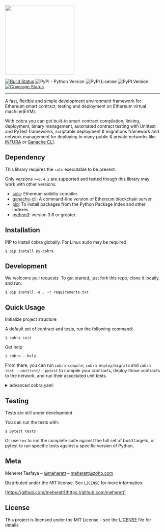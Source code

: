 <img src="../master/cobra.png?raw=true" width="225">

[![Build Status](https://travis-ci.com/meherett/cobra.svg?token=zWs2UgQUy4zmDh4gtGYH&branch=master)](https://travis-ci.com/meherett/cobra)
![PyPI - Python Version](https://img.shields.io/pypi/pyversions/py-cobra.svg)
![PyPI License](https://img.shields.io/pypi/l/py-cobra.svg?color=black)
![PyPI Version](https://img.shields.io/pypi/v/py-cobra.svg)
[![Coverage Status](https://coveralls.io/repos/github/cobraframework/py-cobra/badge.svg?branch=master)](https://coveralls.io/github/cobraframework/py-cobra?branch=master)

---

A fast, flexible and simple development environment framework for Ethereum smart contract, testing and 
deployment on Ethereum virtual machine(EVM).

With cobra you can get built-in smart contract compilation, linking, deployment, binary management, 
automated contract testing with Unittest and PyTest frameworks, scriptable deployment & migrations framework 
and network management for deploying to many public & private networks like [INFURA](https://infura.io) or 
[Ganache CLI](https://github.com/trufflesuite/ganache-cli).

## Dependency

This library requires the `solc` executable to be present.

Only versions `>=0.4.2` are supported and tested though this library may work
with other versions.

* [solc](http://solidity.readthedocs.io/en/latest/installing-solidity.html): Ethereum solidity compiler.
* [ganache-cli](https://github.com/trufflesuite/ganache-cli): A command-line version of Ethereum blockchain server.
* [pip](https://pypi.org/project/pip/): To install packages from the Python Package Index and other indexes.
* [python3](https://www.python.org/downloads/release/python-368/): version 3.6 or greater.

## Installation
PIP to install cobra globally. For Linux sudo may be required.
```
$ pip install py-cobra
```

## Development
We welcome pull requests. To get started, just fork this repo, clone it locally, and run:
```
$ pip install -e . -r requirements.txt
```

## Quick Usage

Initialize project structure 

A default set of contract and tests, run the following command: 

```
$ cobra init
```

Get help:

```
$ cobra --help
```

From there, you can run `cobra compile`, `cobra deploy/migrate` and `cobra test --unittest/--pytest` 
to compile your contracts, deploy those contracts to the network, and run their associated unit tests.
 
 
<details>
<summary>advanced cobra.yaml</summary>

```yaml
compile:
  solidity_path: "./contracts" # global
  artifact_path: "./build/contracts"
  contracts: [
    contract: {
        solidity: "Contract.sol",
        solidity_path: "./contracts/libs", # detail
        import_remappings: [
          "=/path/folder/contracts/"
       ],
        allow_paths: [
          "/path/folder/contracts/"
        ]
    }
  ]

deploy:
  artifact_path: "./build/contracts/"
  contracts: [
    contract: {
        artifact: "Contract.json",
        links: ["Contract.json"]
    }
  ]

test:
  artifact_path: "./build/contracts/"
  test_paths: ["./tests"]
  contracts: [
    contract: {
        artifact: "Contract.json",
        links: ["Contract.json"]
    }
  ]

network:
  development: {
    url: "https://ropsten.infura.io/...",
    host: "localhost",
    port: 8545,
    hdwallet: {
        mnemonic: "decide adjust legend nation type same task aim rigid lucky guilt close", # or
        seed: "decide adjust legend nation type same task aim rigid lucky guilt close",
        password: "meherett",
        private: "5f8935bb3b61b312ba1114cbf6f1ea30102383f2b043a1b213aa482132d25049",
        gas: 3000000,
        gas_price: 1000000
    },
    protocol: "HTTP", # HTTP, HTTPS, WS(WebSocket) and ICP
    account: {
      address: "0x6a373a75c388ac2d160f1d2b6d9ada34f29831cd",
      gas: 3000000,
      gas_price: 1000000
    }
  }
```
</details>

## Testing
Tests are still under development.

You can run the tests with:

```
$ pytest tests
```

Or use `tox` to run the complete suite against the full set of build targets, or pytest to run specific 
tests against a specific version of Python.

## Meta

Meheret Tesfaye – [@meherett](https://github.com/meherett) – meherett@zoho.com

Distributed under the MIT license. See ``LICENSE`` for more information.

[https://github.com/meherett](https://github.com/meherett)

## License

This project is licensed under the MIT License - see the [LICENSE](LICENSE) file for details

